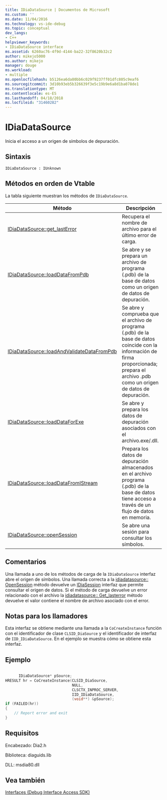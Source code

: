 ```yaml
---
title: IDiaDataSource | Documentos de Microsoft
ms.custom: ''
ms.date: 11/04/2016
ms.technology: vs-ide-debug
ms.topic: conceptual
dev_langs:
- C++
helpviewer_keywords:
- IDiaDataSource interface
ms.assetid: 6260ac76-4f9d-4144-ba22-32f8620b32c2
author: mikejo5000
ms.author: mikejo
manager: douge
ms.workload:
- multiple
ms.openlocfilehash: b5126ea6da80bb6c029f9237ff01dfc805c9eaf6
ms.sourcegitcommit: 3d10b93eb5b326639f3e5c19b9e6a8d1ba078de1
ms.translationtype: MT
ms.contentlocale: es-ES
ms.lasthandoff: 04/18/2018
ms.locfileid: "31460282"
---
```

# <a name="idiadatasource"></a>IDiaDataSource
Inicia el acceso a un origen de símbolos de depuración.  
  
## <a name="syntax"></a>Sintaxis  
  
```  
IDiaDataSource : IUnknown  
```  
  
## <a name="methods-in-vtable-order"></a>Métodos en orden de Vtable  
 La tabla siguiente muestran los métodos de `IDiaDataSource`.  
  
|Método|Descripción|  
|------------|-----------------|  
|[IDiaDataSource::get_lastError](../../debugger/debug-interface-access/idiadatasource-get-lasterror.md)|Recupera el nombre de archivo para el último error de carga.|  
|[IDiaDataSource::loadDataFromPdb](../../debugger/debug-interface-access/idiadatasource-loaddatafrompdb.md)|Se abre y se prepara un archivo de programa (.pdb) de la base de datos como un origen de datos de depuración.|  
|[IDiaDataSource::loadAndValidateDataFromPdb](../../debugger/debug-interface-access/idiadatasource-loadandvalidatedatafrompdb.md)|Se abre y comprueba que el archivo de programa (.pdb) de la base de datos coincide con la información de firma proporcionada; prepara el archivo .pdb como un origen de datos de depuración.|  
|[IDiaDataSource::loadDataForExe](../../debugger/debug-interface-access/idiadatasource-loaddataforexe.md)|Se abre y prepara los datos de depuración asociados con el archivo.exe/.dll.|  
|[IDiaDataSource::loadDataFromIStream](../../debugger/debug-interface-access/idiadatasource-loaddatafromistream.md)|Prepara los datos de depuración almacenados en el archivo programa (.pdb) de la base de datos tiene acceso a través de un flujo de datos en memoria.|  
|[IDiaDataSource::openSession](../../debugger/debug-interface-access/idiadatasource-opensession.md)|Se abre una sesión para consultar los símbolos.|  
  
## <a name="remarks"></a>Comentarios  
 Una llamada a uno de los métodos de carga de la `IDiaDataSource` interfaz abre el origen de símbolos. Una llamada correcta a la [idiadatasource:: OpenSession](../../debugger/debug-interface-access/idiadatasource-opensession.md) método devuelve un [IDiaSession](../../debugger/debug-interface-access/idiasession.md) interfaz que permite consultar el origen de datos. Si el método de carga devuelve un error relacionado con el archivo la [idiadatasource:: Get_lasterror](../../debugger/debug-interface-access/idiadatasource-get-lasterror.md) método devuelve el valor contiene el nombre de archivo asociado con el error.  
  
## <a name="notes-for-callers"></a>Notas para los llamadores  
 Esta interfaz se obtiene mediante una llamada a la `CoCreateInstance` función con el identificador de clase `CLSID_DiaSource` y el identificador de interfaz de `IID_IDiaDataSource`. En el ejemplo se muestra cómo se obtiene esta interfaz.  
  
## <a name="example"></a>Ejemplo  
  
```C++  
  
      IDiaDataSource* pSource;  
HRESULT hr = CoCreateInstance(CLSID_DiaSource,  
                              NULL,  
                              CLSCTX_INPROC_SERVER,  
                              IID_IDiaDataSource,  
                              (void**) &pSource);  
if (FAILED(hr))  
{  
    // Report error and exit  
}  
```  
  
## <a name="requirements"></a>Requisitos  
 Encabezado: Dia2.h  
  
 Biblioteca: diaguids.lib  
  
 DLL: msdia80.dll  
  
## <a name="see-also"></a>Vea también  
 [Interfaces (Debug Interface Access SDK)](../../debugger/debug-interface-access/interfaces-debug-interface-access-sdk.md)